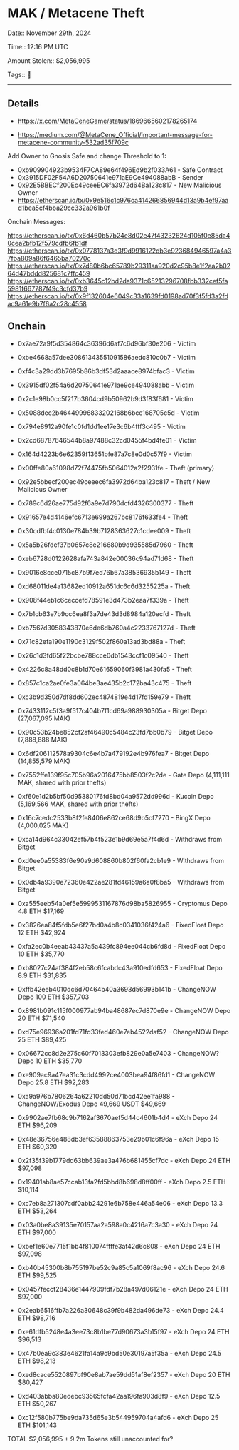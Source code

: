 # MAK / Metacene Theft 

Date:: November 29th, 2024

Time:: 12:16 PM UTC

Amount Stolen:: $2,056,995

Tags:: 🔑

---


## Details

- https://x.com/MetaCeneGame/status/1869665602178265174

- https://medium.com/@MetaCene_Official/important-message-for-metacene-community-532ad35f709c


Add Owner to Gnosis Safe and change Threshold to 1:

- 0xb909904923b9534F7CA89e64f496Ed9b2f033A61 - Safe Contract
- 0x3915DF02F54A6D20750641e971aE9Ce494088abB - Sender
- 0x92E5BBECf200Ec49ceeEC6fa3972d64Ba123c817 - New Malicious Owner
- https://etherscan.io/tx/0x9e516c1c976ca414266856944d13a9b4ef97aad1bea5cf4bba29cc332a961b0f


Onchain Messages:

https://etherscan.io/tx/0x6d460b57b24e8d02e47f43232624d105f0e85da40cea2bfb12f579cdfb6fb1df
https://etherscan.io/tx/0x0778137a3d3f9d9916122db3e923684946597a4a37fba809a86f6465ba70270c
https://etherscan.io/tx/0x7d80b6bc65789b29311aa920d2c95b8e1f2aa2b0264d47bddd825681c7ffc459
https://etherscan.io/tx/0xb3645c12bd2da9371c65213296708fbb332cef5fa5981f667787f49c3cfd37b9
https://etherscan.io/tx/0x9f132604e6049c33a1639fd0198ad70f3f5fd3a2fdac9a61e9b7f6a2c28c4558


## Onchain

- 0x7ae72a9f5d354864c36396d6af7c6d96bf30e206 - Victim
- 0xbe4668a57dee30861343551091586aedc810c0b7 - Victim
- 0xf4c3a29dd3b7695b86b3df53d2aaace8974bfac3 - Victim
- 0x3915df02f54a6d20750641e971ae9ce494088abb - Victim
- 0x2c1e98b0cc5f217b3604cd9b50962b9d3f83f681 - Victim
- 0x5088dec2b46449996833202168b6bce168705c5d - Victim
- 0x794e8912a90fe1c0fd1dd1ee17e3c6b4fff3c495 - Victim
- 0x2cd68787646544b8a97488c32cd0455f4bd4fe01 - Victim
- 0x164d4223b6e62359f13651bfe87a7c8e0d0c57f9 - Victim

- 0x00ffe80a61098d72f74475fb5064012a2f2931fe - Theft (primary)
- 0x92e5bbecf200ec49ceeec6fa3972d64ba123c817 - Theft / New Malicious Owner
- 0x789c6d26ae775d92f6a9e7d790dcfd4326300377 - Theft
- 0x91657e4d4146efc6713e699a267bc8176f633fe4 - Theft
- 0x30cdfbf4c0130e784b39b7128363627c1cdee009 - Theft
- 0x5a5b26fdef37b0657c8e216680b9d935585d7960 - Theft
- 0xeb6728d0122628afa743a842e00036c94ad71d68 - Theft
- 0x9016e8cce0715c87b9f7ed76b67a38536935b149 - Theft
- 0xd68011de4a13682ed10912a651dc6c6d3255225a - Theft
- 0x908f44eb1c6ceccefd78591e3d473b2eaa7f339a - Theft
- 0x7b1cb63e7b9cc6ea8f3a7de43d3d8984a120ecfd - Theft
- 0xb7567d3058343870e6de6db760a4c2233767127d - Theft
- 0x71c82efa190e1190c3129f502f860a13ad3bd88a - Theft
- 0x26c1d3fd65f22bcbe788cce0db1543ccf1c09540 - Theft
- 0x4226c8a48dd0c8b1d70e61659060f3981a430fa5 - Theft
- 0x857c1ca2ae0fe3a064be3ae435b2c172ba43c475 - Theft
- 0xc3b9d350d7df8dd602ec4874819e4d17fd159e79 - Theft

- 0x7433112c5f3a9f517c404b7f1cd69a988930305a - Bitget Depo (27,067,095 MAK)
- 0x90c53b24be852cf2af46490c5484c23fd7bb0b79 - Bitget Depo  (7,888,888 MAK)
- 0x6df206112578a9304c6e4b7a479192e4b976fea7 - Bitget Depo (14,855,579 MAK)
- 0x7552ffe139f95c705b96a2016475bb8503f2c2de - Gate Depo (4,111,111 MAK, shared with prior thefts)
- 0xf60e1d2b5bf50d95380176fd8bd04a9572dd996d - Kucoin Depo  (5,169,566 MAK, shared with prior thefts)
- 0x16c7cedc2533b8f2fe8406e862ce68d9b5cf7270 - BingX Depo (4,000,025 MAK)

- 0xca14d964c33042ef57b4f523e1b9d69e5a7f4d6d - Withdraws from Bitget
- 0xd0ee0a55383f6e90a9d608860b802f60fa2cb1e9 - Withdraws from Bitget
- 0x0db4a9390e72360e422ae281fd46159a6a0f8ba5 - Withdraws from Bitget

- 0xa555eeb54a0ef5e5999531167876d98ba5826955 - Cryptomus Depo        4.8 ETH              $17,169
- 0x3826ea84f5fdb5e6f27bd0a4b8c0341036f424a6 - FixedFloat Depo       12 ETH               $42,924
- 0xfa2ec0b4eeab43437a5a439fc894ee044cb6fd8d - FixedFloat Depo       10 ETH               $35,770
- 0xb8027c24af384f2eb58c6fcabdc43a910edfd653 - FixedFloat Depo       8.9 ETH              $31,835
- 0xffb42eeb4010dc6d70464b40a3693d56993b141b - ChangeNOW Depo        100 ETH             $357,703
- 0x8981b091c115f000977ab94ba48687ec7d870e9e - ChangeNOW Depo        20 ETH               $71,540
- 0xd75e96936a201fd71fd33fed460e7eb4522daf52 - ChangeNOW Depo        25 ETH               $89,425
- 0x06672cc8d2e275c60f7013303efb829e0a5e7403 - ChangeNOW? Depo       10 ETH               $35,770
- 0xe909ac9a47ea31c3cdd4992ce4003bea94f86fd1 - ChangeNOW Depo        25.8 ETH             $92,283
- 0xa9a976b7806264a62210dd50d71bcd42ee1fa988 - ChangeNOW/Exodus Depo 49,669 USDT          $49,669

- 0x9902ae7fb68c9b7162af3670aef5d44c4601b4d4 - eXch Depo             24 ETH               $96,209
- 0x48e36756e488db3ef63588863753e29b01c6f96a - eXch Depo             15 ETH               $60,320
- 0x2f35f39b1779dd63bb639ae3a476b681455cf7dc - eXch Depo             24 ETH               $97,098
- 0x19401ab8ae57ccab13fa2fd5bbd8b698d8ff00ff - eXch Depo             2.5 ETH              $10,114
- 0xc7eb8a271307cdf0abb24291e6b758e446a54e06 - eXch Depo             13.3 ETH             $53,264
- 0x03a0be8a39135e70157aa2a598a0c4216a7c3a30 - eXch Depo             24 ETH               $97,000
- 0xbef1e60e7715f1bb4f810074ffffe3af42d6c808 - eXch Depo             24 ETH               $97,098
- 0xb40b45300b8b755197be52c9a85c5a1069f8ac96 - eXch Depo             24.6 ETH             $99,525
- 0x0457feccf28436e1447909fdf7b28a497d06121e - eXch Depo             24 ETH               $97,000
- 0x2eab6516ffb7a226a30648c39f9b482da496de73 - eXch Depo             24.4 ETH             $98,716
- 0xe61dfb5248e4a3ee73c8b1be77d90673a3b15f97 - eXch Depo             24 ETH               $96,513
- 0x47b0ea9c383e4621fa14a9c9bd50e30197a5f35a - eXch Depo             24.5 ETH             $98,213
- 0xed8cace5520897bf90e8ab7ae59dd51af8ef2357 - eXch Depo             20 ETH               $80,427
- 0xd403abba80edebc93565fcfa42aa196fa903d8f9 - eXch Depo             12.5 ETH             $50,267
- 0xc12f580b775be9da735d65e3b544959704a4afd6 - eXch Depo             25 ETH              $101,143

TOTAL $2,056,995 + 9.2m Tokens still unaccounted for?


